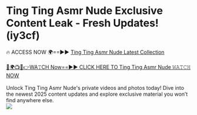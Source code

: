 # Ting Ting Asmr Nude Exclusive Content Leak - Fresh Updates! (iy3cf)

🔥 ACCESS NOW 🌍==►► <a href="https://tinyurl.com/yc657z5k" rel="nofollow">Ting Ting Asmr Nude Latest Collection</a>
<br><br>
[🔴🌍📺📱👉WA𝚃CH Now==►► CLICK HERE TO Ting Ting Asmr Nude 𝚆𝙰𝚃𝙲𝙷 NOW](https://tinyurl.com/yc657z5k)
<br><br>
Unlock Ting Ting Asmr Nude's private videos and photos today! Dive into the newest 2025 content updates and explore exclusive material you won’t find anywhere else.
<br>
<a href="https://tinyurl.com/yc657z5k" rel="nofollow" data-target="animated-image.originalLink"><img src="https://camo.githubusercontent.com/8a4f000d20f83aca3bf7ec5f350d767afa0574a8a352519fd8cfa583a6f93a33/68747470733a2f2f692e696d6775722e636f6d2f644a486b345a712e676966" data-canonical-src="https://i.imgur.com/dJHk4Zq.gif" style="max-width: 100%; display: inline-block;" data-target="animated-image.originalImage"></a>
<br>
